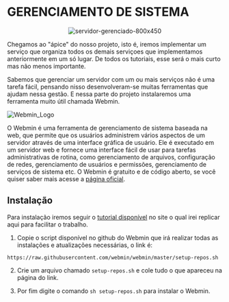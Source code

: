 # GERENCIAMENTO DE SISTEMA

<div align = "center" >

![servidor-gerenciado-800x450](https://user-images.githubusercontent.com/104470835/235524202-28f50cbf-6d7b-4019-9002-d34f0a67c382.jpg)

</div>


Chegamos ao "ápice" do nosso projeto, isto é, iremos implementar um serviço que organiza todos os demais serviçoes que implementamos anteriormente em um só lugar. De todos os tutoriais, esse será o mais curto mas não menos importante. 

Sabemos que gerenciar um servidor com um ou mais serviços não é uma tarefa fácil, pensando nisso desenvolveram-se muitas ferramentas que ajudam nessa gestão. E nessa parte do projeto instalaremos uma ferramenta muito útil chamada Webmin.

![Webmin_Logo](https://user-images.githubusercontent.com/104470835/235525732-19c79c3f-30a4-4913-9949-5f25a17e8299.png)


O Webmin é uma ferramenta de gerenciamento de sistema baseada na web, que permite que os usuários administrem vários aspectos de um servidor através de uma interface gráfica de usuário. Ele é executado em um servidor web e fornece uma interface fácil de usar para tarefas administrativas de rotina, como gerenciamento de arquivos, configuração de redes, gerenciamento de usuários e permissões, gerenciamento de serviços de sistema etc. O Webmin é gratuito e de código aberto, se você quiser saber mais acesse a [página oficial](https://webmin.com/).

## Instalação

Para instalação iremos seguir o [tutorial disponível](https://webmin.com/download/) no site o qual irei replicar aqui para facilitar o trabalho.

1. Copie o script disponível no github do Webmin que irá realizar todas as instalações e atualizações necessárias, o link é:

```
https://raw.githubusercontent.com/webmin/webmin/master/setup-repos.sh
```

2. Crie um arquivo chamado `setup-repos.sh` e cole tudo o que apareceu na página do link.

3. Por fim digite o comando `sh setup-repos.sh` para instalar o Webmin.





